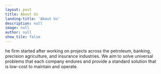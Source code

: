 ```yaml
---
layout: post
title: About Us
landing-title: 'About Us'
description: null
image: null
author: null
show_tile: false
---
```


he firm started after working on projects across the petroleum, banking, precision agriculture, and insurance industries.  We aim to solve universal problems that each company endures and provide a standard solution that is low-cost to maintain and operate.